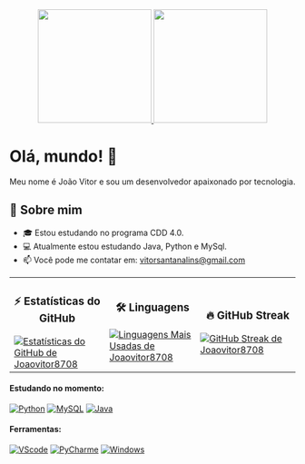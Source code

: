 <div align="center">
<a href="https://github.com/anuraghazra/github-readme-stats ">
    <img height=200 src="https://github-readme-stats.vercel.app/api?username=sameckmatheus&show&layout=compact&icons=true&theme=radical" />
  </a>
  <a href="https://github.com/anuraghazra/convoychat">
    <img height=200 src="https://github-readme-stats.vercel.app/api/top-langs/?username=sameckmatheus&layout=compact&langs_count=8&icons=true&theme=radical" />
  </a>
</div>

# Olá, mundo! 👋

Meu nome é João Vitor e sou um desenvolvedor apaixonado por tecnologia.

## 🚀 Sobre mim
- 🎓 Estou estudando no programa CDD 4.0.
- 💻 Atualmente estou estudando Java, Python e MySql.
- 📫 Você pode me contatar em: vitorsantanalins@gmail.com

<table style="width:100%; table-layout: fixed;">
  <tr>
    <td style="width:33.33%;">
      <h3 align="center">⚡ Estatísticas do GitHub</h3>
      <a href="https://github.com/anuraghazra/github-readme-stats">
        <img src="https://github-readme-stats.vercel.app/api?username=Joaovitor8708&show_icons=true&theme=radical" alt="Estatísticas do GitHub de Joaovitor8708">
      </a>
    </td>
    <td style="width:33.33%;">
      <h3 align="center">🛠️ Linguagens</h3>
      <a href="https://github.com/anuraghazra/github-readme-stats">
        <img src="https://github-readme-stats.vercel.app/api/top-langs/?username=Joaovitor8708&layout=compact&langs_count=8&icons=true&theme=radical" alt="Linguagens Mais Usadas de Joaovitor8708">
      </a>
    </td>
    <td style="width:33.33%; padding: 0;">
      <h3 align="center">🔥 GitHub Streak</h3>
      <a href="https://git.io/streak-stats">
        <img src="https://github-readme-streak-stats.herokuapp.com?user=Joaovitor8708&theme=radical&hide_border=true&border_radius=1&date_format=M%20j%5B%2C%20Y%5D" alt="GitHub Streak de Joaovitor8708">
      </a>
    </td>
  </tr>
</table>

#### Estudando no momento:
[![Python](https://img.shields.io/badge/Python-14354C?style=for-the-badge&logo=python&logoColor=white)](https://www.python.org/)
[![MySQL](https://img.shields.io/badge/MySQL-00000F?style=for-the-badge&logo=mysql&logoColor=white)](https://www.mysql.com/)
[![Java](https://img.shields.io/badge/Java-ED8B00?style=for-the-badge&logo=openjdk&logoColor=white)](https://www.java.com/pt-BR/)

#### Ferramentas:
[![VScode](https://img.shields.io/badge/vscode-4285F4?style=for-the-badge&logo=vscode&logoColor=white)](https://code.visualstudio.com/)
[![PyCharme](https://img.shields.io/badge/PyCharm-000000.svg?&style=for-the-badge&logo=PyCharm&logoColor=white)](https://www.jetbrains.com/pt-br/pycharm/)
[![Windows](https://img.shields.io/badge/Windows-0078D6?style=for-the-badge&logo=windows&logoColor=white)](https://www.microsoft.com/pt-br/windows/?r=1)
